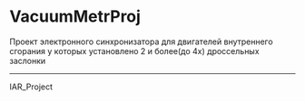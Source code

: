 # VacuumMetrProj
Проект электронного синхронизатора для двигателей внутреннего сгорания у которых установлено 2 и более(до 4х) дроссельных заслонки
____________________________________________________
IAR_Project
